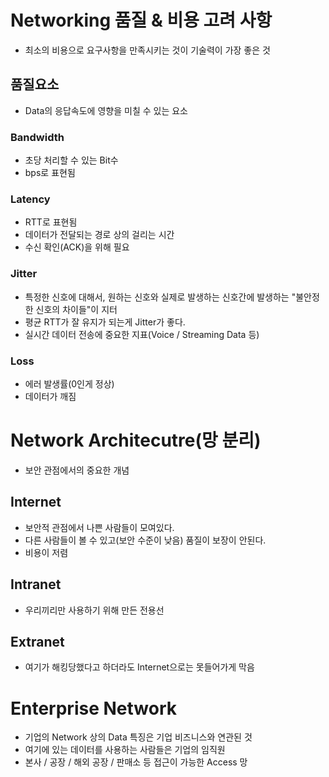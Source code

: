 # Networking 품질 & 비용 고려 사항
- 최소의 비용으로 요구사항을 만족시키는 것이 기술력이 가장 좋은 것
## 품질요소
- Data의 응답속도에 영향을 미칠 수 있는 요소
### Bandwidth
- 초당 처리할 수 있는 Bit수
- bps로 표현됨
### Latency
- RTT로 표현됨
- 데이터가 전달되는 경로 상의 걸리는 시간
- 수신 확인(ACK)을 위해 필요
### Jitter
- 특정한 신호에 대해서, 원하는 신호와 실제로 발생하는 신호간에 발생하는 "불안정한 신호의 차이들"이 지터
- 평균 RTT가 잘 유지가 되는게 Jitter가 좋다.
- 실시간 데이터 전송에 중요한 지표(Voice / Streaming Data 등)
### Loss
- 에러 발생률(0인게 정상)
- 데이터가 깨짐

# Network Architecutre(망 분리)
- 보안 관점에서의 중요한 개념
## Internet
- 보안적 관점에서 나쁜 사람들이 모여있다.
- 다른 사람들이 볼 수 있고(보안 수준이 낮음) 품질이 보장이 안된다.
- 비용이 저렴
## Intranet
- 우리끼리만 사용하기 위해 만든 전용선
## Extranet
- 여기가 해킹당했다고 하더라도 Internet으로는 못들어가게 막음

# Enterprise Network
- 기업의 Network 상의 Data 특징은 기업 비즈니스와 연관된 것
- 여기에 있는 데이터를 사용하는 사람들은 기업의 임직원
- 본사 / 공장 / 해외 공장 / 판매소 등 접근이 가능한 Access 망